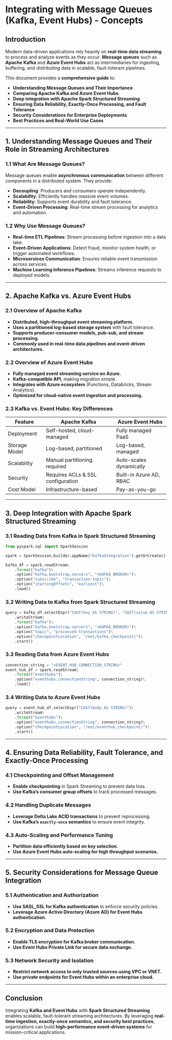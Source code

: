 # **Integrating with Message Queues (Kafka, Event Hubs) - Concepts**

## **Introduction**
Modern data-driven applications rely heavily on **real-time data streaming** to process and analyze events as they occur. **Message queues** such as **Apache Kafka** and **Azure Event Hubs** act as intermediaries for ingesting, buffering, and distributing data in scalable, fault-tolerant pipelines. 

This document provides a **comprehensive guide** to:
- **Understanding Message Queues and Their Importance**
- **Comparing Apache Kafka and Azure Event Hubs**
- **Deep integration with Apache Spark Structured Streaming**
- **Ensuring Data Reliability, Exactly-Once Processing, and Fault Tolerance**
- **Security Considerations for Enterprise Deployments**
- **Best Practices and Real-World Use Cases**

---

## **1. Understanding Message Queues and Their Role in Streaming Architectures**
### **1.1 What Are Message Queues?**
Message queues enable **asynchronous communication** between different components in a distributed system. They provide:
- **Decoupling**: Producers and consumers operate independently.
- **Scalability**: Efficiently handles massive event volumes.
- **Reliability**: Supports event durability and fault tolerance.
- **Event-Driven Processing**: Real-time stream processing for analytics and automation.

### **1.2 Why Use Message Queues?**
- **Real-time ETL Pipelines**: Stream processing before ingestion into a data lake.
- **Event-Driven Applications**: Detect fraud, monitor system health, or trigger automated workflows.
- **Microservices Communication**: Ensures reliable event transmission across services.
- **Machine Learning Inference Pipelines**: Streams inference requests to deployed models.

---

## **2. Apache Kafka vs. Azure Event Hubs**
### **2.1 Overview of Apache Kafka**
- **Distributed, high-throughput event streaming platform.**
- **Uses a partitioned log-based storage system** with fault tolerance.
- **Supports producer-consumer models, pub-sub, and stream processing.**
- **Commonly used in real-time data pipelines and event-driven architectures.**

### **2.2 Overview of Azure Event Hubs**
- **Fully managed event streaming service on Azure.**
- **Kafka-compatible API**, making migration simple.
- **Integrates with Azure ecosystem** (Functions, Databricks, Stream Analytics).
- **Optimized for cloud-native event ingestion and processing.**

### **2.3 Kafka vs. Event Hubs: Key Differences**
| Feature           | Apache Kafka           | Azure Event Hubs        |
|------------------|----------------------|----------------------|
| Deployment      | Self-hosted, cloud-managed | Fully managed PaaS |
| Storage Model  | Log-based, partitioned | Log-based, managed |
| Scalability     | Manual partitioning required | Auto-scales dynamically |
| Security        | Requires ACLs & SSL configuration | Built-in Azure AD, RBAC |
| Cost Model     | Infrastructure-based | Pay-as-you-go |

---

## **3. Deep Integration with Apache Spark Structured Streaming**
### **3.1 Reading Data from Kafka in Spark Structured Streaming**
```python
from pyspark.sql import SparkSession

spark = SparkSession.builder.appName("KafkaIntegration").getOrCreate()

kafka_df = spark.readStream\
    .format("kafka")\
    .option("kafka.bootstrap.servers", "<KAFKA_BROKER>")\
    .option("subscribe", "transaction-topic")\
    .option("startingOffsets", "earliest")\
    .load()
```

### **3.2 Writing Data to Kafka from Spark Structured Streaming**
```python
query = kafka_df.selectExpr("CAST(key AS STRING)", "CAST(value AS STRING)")\
    .writeStream\
    .format("kafka")\
    .option("kafka.bootstrap.servers", "<KAFKA_BROKER>")\
    .option("topic", "processed-transactions")\
    .option("checkpointLocation", "/mnt/kafka_checkpoint/")\
    .start()
```

### **3.3 Reading Data from Azure Event Hubs**
```python
connection_string = "<EVENT_HUB_CONNECTION_STRING>"
event_hub_df = spark.readStream\
    .format("eventhubs")\
    .option("eventhubs.connectionString", connection_string)\
    .load()
```

### **3.4 Writing Data to Azure Event Hubs**
```python
query = event_hub_df.selectExpr("CAST(body AS STRING)")\
    .writeStream\
    .format("eventhubs")\
    .option("eventhubs.connectionString", connection_string)\
    .option("checkpointLocation", "/mnt/eventhub_checkpoint/")\
    .start()
```

---

## **4. Ensuring Data Reliability, Fault Tolerance, and Exactly-Once Processing**
### **4.1 Checkpointing and Offset Management**
- **Enable checkpointing** in Spark Streaming to prevent data loss.
- **Use Kafka’s consumer group offsets** to track processed messages.

### **4.2 Handling Duplicate Messages**
- **Leverage Delta Lake ACID transactions** to prevent reprocessing.
- **Use Kafka’s `exactly-once` semantics** to ensure event integrity.

### **4.3 Auto-Scaling and Performance Tuning**
- **Partition data efficiently based on key selection.**
- **Use Azure Event Hubs auto-scaling for high throughput scenarios.**

---

## **5. Security Considerations for Message Queue Integration**
### **5.1 Authentication and Authorization**
- **Use SASL_SSL for Kafka authentication** to enforce security policies.
- **Leverage Azure Active Directory (Azure AD) for Event Hubs authentication.**

### **5.2 Encryption and Data Protection**
- **Enable TLS encryption for Kafka broker communication.**
- **Use Event Hubs Private Link for secure data exchange.**

### **5.3 Network Security and Isolation**
- **Restrict network access to only trusted sources using VPC or VNET.**
- **Use private endpoints for Event Hubs within an enterprise cloud.**

---

## **Conclusion**
Integrating **Kafka and Event Hubs** with **Spark Structured Streaming** enables scalable, fault-tolerant streaming architectures. By leveraging **real-time ingestion, exactly-once semantics, and security best practices**, organizations can build **high-performance event-driven systems** for mission-critical applications.

